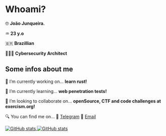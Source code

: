 # Whoami?
🤓 **João Junqueira.**

♒️ **23 y.o**

🇧🇷 **Brazillian**

👨🏽‍🔧 **Cybersecurity Architect**

## Some infos about me
🔭 I’m currently working on...
 **learn rust!** 

🌱 I’m currently learning...
**web penetration tests!**

👯 I’m looking to collaborate on... 
**openSource, CTF and code challenges at exercism.org!**

🔍 You can find me on...  📲 [Telegram](https://t.me/junque1r4) 📧 [Email](mailto:dev.junqueira@gmail.com)


<a href="https://github.com/junque1r4">
<img align="center" src="https://github-readme-stats.vercel.app/api?username=junque1r4&show_icons=true&count_private=true&theme=radical&line_height=27" alt="GitHub stats" />
</a>

<a href="https://github.com/junque1r4">
<img align="center" src="https://github-readme-stats.vercel.app/api/top-langs/?username=junque1r4&langs_count=4&theme=radical&line_height=33" alt="GitHub stats" />
</a>

<!--
**junque1r4/junque1r4** is a ✨ _special_ ✨ repository because its `README.md` (this file) appears on your GitHub 
